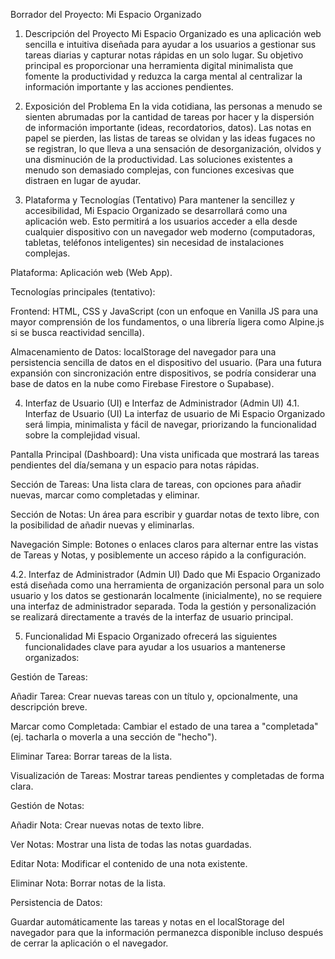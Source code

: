 Borrador del Proyecto: Mi Espacio Organizado

1. Descripción del Proyecto
Mi Espacio Organizado es una aplicación web sencilla e intuitiva diseñada para ayudar a los usuarios a gestionar sus tareas diarias y capturar notas rápidas en un solo lugar. Su objetivo principal es proporcionar una herramienta digital minimalista que fomente la productividad y reduzca la carga mental al centralizar la información importante y las acciones pendientes.

2. Exposición del Problema
En la vida cotidiana, las personas a menudo se sienten abrumadas por la cantidad de tareas por hacer y la dispersión de información importante (ideas, recordatorios, datos). Las notas en papel se pierden, las listas de tareas se olvidan y las ideas fugaces no se registran, lo que lleva a una sensación de desorganización, olvidos y una disminución de la productividad. Las soluciones existentes a menudo son demasiado complejas, con funciones excesivas que distraen en lugar de ayudar.

3. Plataforma y Tecnologías (Tentativo)
Para mantener la sencillez y accesibilidad, Mi Espacio Organizado se desarrollará como una aplicación web. Esto permitirá a los usuarios acceder a ella desde cualquier dispositivo con un navegador web moderno (computadoras, tabletas, teléfonos inteligentes) sin necesidad de instalaciones complejas.

Plataforma: Aplicación web (Web App).

Tecnologías principales (tentativo):

Frontend: HTML, CSS y JavaScript (con un enfoque en Vanilla JS para una mayor comprensión de los fundamentos, o una librería ligera como Alpine.js si se busca reactividad sencilla).

Almacenamiento de Datos: localStorage del navegador para una persistencia sencilla de datos en el dispositivo del usuario. (Para una futura expansión con sincronización entre dispositivos, se podría considerar una base de datos en la nube como Firebase Firestore o Supabase).

4. Interfaz de Usuario (UI) e Interfaz de Administrador (Admin UI)
4.1. Interfaz de Usuario (UI)
La interfaz de usuario de Mi Espacio Organizado será limpia, minimalista y fácil de navegar, priorizando la funcionalidad sobre la complejidad visual.

Pantalla Principal (Dashboard): Una vista unificada que mostrará las tareas pendientes del día/semana y un espacio para notas rápidas.

Sección de Tareas: Una lista clara de tareas, con opciones para añadir nuevas, marcar como completadas y eliminar.

Sección de Notas: Un área para escribir y guardar notas de texto libre, con la posibilidad de añadir nuevas y eliminarlas.

Navegación Simple: Botones o enlaces claros para alternar entre las vistas de Tareas y Notas, y posiblemente un acceso rápido a la configuración.

4.2. Interfaz de Administrador (Admin UI)
Dado que Mi Espacio Organizado está diseñada como una herramienta de organización personal para un solo usuario y los datos se gestionarán localmente (inicialmente), no se requiere una interfaz de administrador separada. Toda la gestión y personalización se realizará directamente a través de la interfaz de usuario principal.

5. Funcionalidad
Mi Espacio Organizado ofrecerá las siguientes funcionalidades clave para ayudar a los usuarios a mantenerse organizados:

Gestión de Tareas:

Añadir Tarea: Crear nuevas tareas con un título y, opcionalmente, una descripción breve.

Marcar como Completada: Cambiar el estado de una tarea a "completada" (ej. tacharla o moverla a una sección de "hecho").

Eliminar Tarea: Borrar tareas de la lista.

Visualización de Tareas: Mostrar tareas pendientes y completadas de forma clara.

Gestión de Notas:

Añadir Nota: Crear nuevas notas de texto libre.

Ver Notas: Mostrar una lista de todas las notas guardadas.

Editar Nota: Modificar el contenido de una nota existente.

Eliminar Nota: Borrar notas de la lista.

Persistencia de Datos:

Guardar automáticamente las tareas y notas en el localStorage del navegador para que la información permanezca disponible incluso después de cerrar la aplicación o el navegador.
